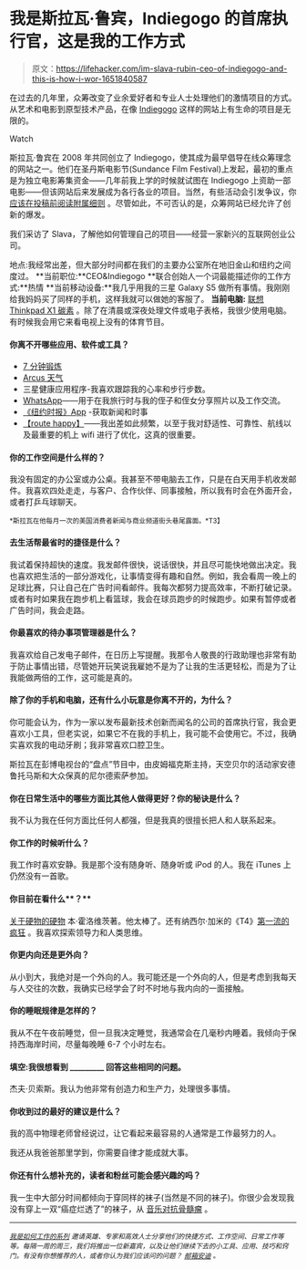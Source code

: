 # 我是斯拉瓦·鲁宾，Indiegogo 的首席执行官，这是我的工作方式

> 原文：<https://lifehacker.com/im-slava-rubin-ceo-of-indiegogo-and-this-is-how-i-wor-1651840587>

在过去的几年里，众筹改变了业余爱好者和专业人士处理他们的激情项目的方式。从艺术和电影到原型技术产品，在像 [Indiegogo](http://www.indiegogo.com) 这样的网站上有生命的项目是无限的。

Watch

斯拉瓦·鲁宾在 2008 年共同创立了 Indiegogo，使其成为最早倡导在线众筹理念的网站之一。他们在圣丹斯电影节(Sundance Film Festival)上发起，最初的重点是为独立电影筹集资金——几年前我上学的时候就试图在 Indiegogo 上资助一部电影——但该网站后来发展成为各行各业的项目。当然，有些活动会引发争议，你 [应该在投稿前阅读附属细则](https://lifehacker.com/should-i-contribute-to-crowdfunding-campaigns-like-kic-1645706301) 。尽管如此，不可否认的是，众筹网站已经允许了创新的爆发。

我们采访了 Slava，了解他如何管理自己的项目——经营一家新兴的互联网创业公司。

地点:我经常出差，但大部分时间都在我们的主要办公室所在地旧金山和纽约之间度过。
**当前职位:**CEO&Indiegogo
**联合创始人一个词最能描述你的工作方式:**热情
**当前移动设备:**我几乎用我的三星 Galaxy S5 做所有事情。我刚刚给我妈妈买了同样的手机，这样我就可以做她的客服了。
**当前电脑:** [联想 Thinkpad X1 碳素](https://gizmodo.com/lenovo-thinkpad-x1-carbon-review-what-the-future-of-la-5935723) 。除了在清晨或深夜处理文件或电子表格，我很少使用电脑。有时候我会用它来看电视上没有的体育节目。

#### 你离不开哪些应用、软件或工具？

*   [7 分钟锻炼](http://lifehacker.com/get-the-scientific-7-minute-workout-on-any-device-with-1650447296)
*   [Arcus 天气](http://www.arcusweather.com/)
*   三星健康应用程序-我喜欢跟踪我的心率和步行步数。
*   [WhatsApp](http://lifehacker.com/whats-the-deal-with-all-these-messaging-apps-1561543034)——用于在我旅行时与我的侄子和侄女分享照片以及工作交流。
*   [《纽约时报》App](http://www.nytimes.com/services/mobile/) -获取新闻和时事
*   [【route happy】](http://lifehacker.com/routehappy-ranks-flights-based-on-the-best-experience-a-5971790)——我出差如此频繁，以至于我对舒适性、可靠性、航线以及最重要的机上 wifi 进行了优化，这真的很重要。

#### 你的工作空间是什么样的？

我没有固定的办公室或办公桌。我甚至不带电脑去工作，只是在白天用手机收发邮件。我喜欢四处走走，与客户、合作伙伴、同事接触，所以我有时会在外面开会，或者打乒乓球聊天。

<small>*斯拉瓦在他每月一次的美国消费者新闻与商业频道街头巷尾露面。*T3】</small>

#### 去生活帮最省时的捷径是什么？

我试着保持超快的速度。我发邮件很快，说话很快，并且尽可能快地做出决定。我也喜欢把生活的一部分游戏化，让事情变得有趣和自然。例如，我会看周一晚上的足球比赛，只让自己在广告时间看邮件。我每次都努力提高效率，不断打破记录。或者有时如果我在跑步机上看篮球，我会在球员跑步的时候跑步。如果有暂停或者广告时间，我会走路。

#### 你最喜欢的待办事项管理器是什么？

我喜欢给自己发电子邮件，在日历上写提醒。我那令人敬畏的行政助理也非常有助于防止事情出错，尽管她开玩笑说我雇她不是为了让我的生活更轻松，而是为了让我能做两倍的工作，这可能是真的。

#### 除了你的手机和电脑，还有什么小玩意是你离不开的，为什么？

你可能会认为，作为一家以发布最新技术创新而闻名的公司的首席执行官，我会更喜欢小工具，但老实说，如果它不在我的手机上，我可能不会使用它。不过，我确实喜欢我的电动牙刷；我非常喜欢口腔卫生。

斯拉瓦在彭博电视台的“盘点”节目中，由皮姆福克斯主持，天空贝尔的活动家安德鲁托马斯和大众保真的尼尔德索萨参加。

#### 你在日常生活中的哪些方面比其他人做得更好？你的秘诀是什么？

我不认为我在任何方面比任何人都强，但是我真的很擅长把人和人联系起来。

#### 你工作的时候听什么？

我工作时喜欢安静。我是那个没有随身听、随身听或 iPod 的人。我在 iTunes 上仍然没有一首歌。

#### 你目前在看什么**？**

[关于硬物的硬物](http://www.amazon.com/gp/product/B00DQ845EA?asc_campaign=InlineText&asc_refurl=https://lifehacker.com/im-slava-rubin-ceo-of-indiegogo-and-this-is-how-i-wor-1651840587&asc_source=&btkr=1&tag=kinjalifehackerlink-20) 本·霍洛维茨著。他太棒了。还有纳西尔·加米的《T4》[第一流的疯狂](http://www.amazon.com/gp/product/B004IYIUN8?asc_campaign=InlineText&asc_refurl=https://lifehacker.com/im-slava-rubin-ceo-of-indiegogo-and-this-is-how-i-wor-1651840587&asc_source=&btkr=1&tag=kinjalifehackerlink-20) 。我喜欢探索领导力和人类思维。

#### 你更内向还是更外向？

从小到大，我绝对是一个外向的人。我可能还是一个外向的人，但是考虑到我每天与人交往的次数，我确实已经学会了时不时地与我内向的一面接触。

#### 你的睡眠规律是怎样的？

我从不在午夜前睡觉，但一旦我决定睡觉，我通常会在几毫秒内睡着。我倾向于保持西海岸时间，尽量每晚睡 6-7 个小时左右。

#### 填空:我很想看到 _________ 回答这些相同的问题。

杰夫·贝索斯。我认为他非常有创造力和生产力，处理很多事情。

#### 你收到过的最好的建议是什么？

我的高中物理老师曾经说过，让它看起来最容易的人通常是工作最努力的人。

我还从我爸爸那里学到，你需要自律才能成就大事。

#### 你还有什么想补充的，读者和粉丝可能会感兴趣的吗？

我一生中大部分时间都倾向于穿同样的袜子(当然是不同的袜子)。你很少会发现我没有穿上一双“癌症烂透了”的袜子，从 [音乐对抗骨髓瘤](http://www.musicagainstmyeloma.org/) 。

* * *

<small></small>*[<small>*我是如何工作的系列*</small>](http://lifehacker.com/how-i-work/) <small>*邀请英雄、专家和高效人士分享他们的快捷方式、工作空间、日常工作等等。每隔一周的周三，我们将推出一位新嘉宾，以及让他们继续下去的小工具、应用、技巧和窍门。有没有你想推荐的人，或者你认为我们应该问的问题？*</small> [<small>*邮箱安迪*</small>](mailto:andy@lifehacker.com) <small>*。*</small>*